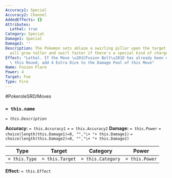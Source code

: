 ```yaml
---
Accuracy1: Special
Accuracy2: Channel
AddedEffects: {}
Attributes:
  Lethal: true
Category: Special
Damage1: Special
Damage2: ''
Description: The Pokemon sets ablaze a swirling pillar upon the target, said pillar
  will grow taller and swirl faster if there's a special kind of charge nearby.
Effect: "Lethal. If the Move \u201CFusion Bolt\u201D has already been used by anyone\
  \ this Round, add 4 Extra Dice to the Damage Pool of this Move"
Name: Fusion Flare
Power: 4
Target: Foe
Type: Fire
---
```


#PokeroleSRD/Moves

### `= this.name`
*`= this.Description`*

**Accuracy:** `= this.Accuracy1` + `= this.Accuracy2`
**Damage:** `= this.Power` `= choice(length(this.Damage1)=0, "","\+ "+ this.Damage1)` `= choice(length(this.Damage2)=0, "","\+ "+ this.Damage2)`

| Type          | Target          | Category          | Power          |
| ------------- | --------------- | ----------------  | -------------- |
| `= this.Type` | `= this.Target` | `= this.Category` | `= this.Power` | 

**Effect:** `= this.Effect`